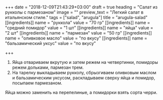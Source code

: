 +++
date = "2018-12-09T21:43:29+03:00"
draft = true
heading = "Салат из рукколы с пармезаном"
image = ""
preview_text = "Легкий салат в итальянском стиле."
tags = ["salad", "arugula"]
title = "arugula-salad"
[[ingredients]]
name = "руккола"
value = "70 гр"
[[ingredients]]
name = "средний помидор"
value = "1 шт"
[[ingredients]]
name = "яйца"
value = "2 шт"
[[ingredients]]
name = "пармезан"
value = "50 гр"
[[ingredients]]
name = "оливковое масло"
value = "по вкусу"
[[ingredients]]
name = "бальзамический уксус"
value = "по вкусу"

+++
1. Яйца отвариваем вкрутую и затем режем на четвертинки, помидоры режем дольками, пармезан трем.
2. На тарелку выкладываем рукколу, сбрызгиваем оливковым маслом и бальзамическим уксусом, раскладываем сверху яйца и помидор, посыпаем пармезаном.

Яйца можно заменить на перепелиные, а помидорки взять сорта черри.